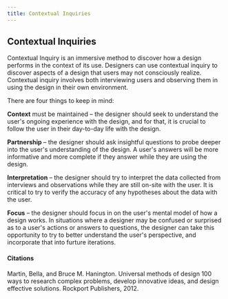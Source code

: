 ```yaml
---
title: Contextual Inquiries
---
```

## Contextual Inquiries

Contextual Inquiry is an immersive method to discover how a design performs in the context of its use. Designers can use contextual inquiry to discover aspects of a design that users may not consciously realize. Contextual inquiry involves both interviewing users and observing them in using the design in their own environment.

There are four things to keep in mind:

**Context** must be maintained – the designer should seek to understand the user's ongoing experience with the design, and for that, it is crucial to follow the user in their day-to-day life with the design.

**Partnership** – the designer should ask insightful questions to probe deeper into the user's understanding of the design. A user's answers will be more informative and more complete if they answer while they are using the design.

**Interpretation** – the designer should try to interpret the data collected from interviews and observations while they are still on-site with the user. It is critical to try to verify the accuracy of any hypotheses about the data with the user.

**Focus** – the designer should focus in on the user's mental model of how a design works. In situations where a designer may be confused or surprised as to a user's actions or answers to questions, the designer can take this opportunity to try to better understand the user's perspective, and incorporate that into furture iterations.

#### Citations

Martin, Bella, and Bruce M. Hanington. Universal methods of design 100 ways to research complex problems, develop innovative ideas, and design effective solutions. Rockport Publishers, 2012.

